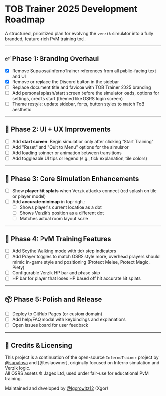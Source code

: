 # TOB Trainer 2025 Development Roadmap

A structured, prioritized plan for evolving the `verzik` simulator into a fully branded, feature-rich PvM training tool.

---

## ✅ Phase 1: Branding Overhaul

- [X] Remove Supalosa/InfernoTrainer references from all public-facing text and UI
- [X] Remove or replace the Discord button in the sidebar
- [ ] Replace document title and favicon with TOB Trainer 2025 branding
- [ ] Add personal splash/start screen before the simulator loads, options for settings, credits start (themed like OSRS login screen)
- [ ] Theme restyle: update sidebar, fonts, button styles to match ToB aesthetic

---

## 🔁 Phase 2: UI + UX Improvements

- [ ] Add **start screen**: Begin simulation only after clicking "Start Training"
- [ ] Add "Reset" and "Quit to Menu" options for the simulator
- [ ] Add loading spinner or animation between transitions
- [ ] Add toggleable UI tips or legend (e.g., tick explanation, tile colors)

---

## 🧠 Phase 3: Core Simulation Enhancements

- [ ] Show **player hit splats** when Verzik attacks connect (red splash on tile or player model)
- [ ] Add **accurate minimap** in top-right:
  - [ ] Shows player's current location as a dot
  - [ ] Shows Verzik’s position as a different dot
  - [ ] Matches actual room layout scale

---

## 🎯 Phase 4: PvM Training Features

- [ ] Add Scythe Walking mode with tick step indicators
- [ ] Add Prayer toggles to match OSRS style more, overhead prayers should mimic in-game style and positioning (Protect Melee, Protect Magic, Piety)
- [ ] Configurable Verzik HP bar and phase skip
- [ ] HP bar for player that loses HP based off hit accurate hit splats

---

## 📦 Phase 5: Polish and Release

- [ ] Deploy to GitHub Pages (or custom domain)
- [ ] Add help/FAQ modal with keybindings and explanations
- [ ] Open issues board for user feedback

---

## 🤝 Credits & Licensing

This project is a continuation of the open-source `InfernoTrainer` project by [@supalosa](https://github.com/supalosa) and [@teslaowner], originally focused on Inferno simulation and Verzik logic.  
All OSRS assets © Jagex Ltd, used under fair-use for educational PvM training.

Maintained and developed by [@Igorowitz12](https://github.com/Igorowitz12) (Xgor)
